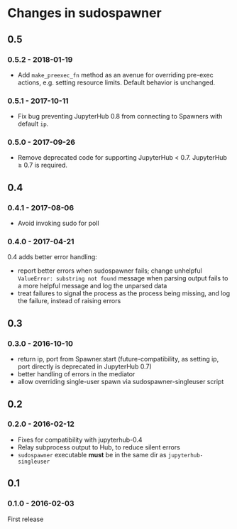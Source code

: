 # Changes in sudospawner

## 0.5

### 0.5.2 - 2018-01-19

- Add `make_preexec_fn` method as an avenue for overriding pre-exec actions,
  e.g. setting resource limits. Default behavior is unchanged.

### 0.5.1 - 2017-10-11

- Fix bug preventing JupyterHub 0.8 from connecting to Spawners with default `ip`.

### 0.5.0 - 2017-09-26

- Remove deprecated code for supporting JupyterHub < 0.7.
  JupyterHub ≥ 0.7 is required.

## 0.4

### 0.4.1 - 2017-08-06

- Avoid invoking sudo for poll

### 0.4.0 - 2017-04-21

0.4 adds better error handling:

- report better errors when sudospawner fails; change unhelpful `ValueError: substring not found`
  message when parsing output fails to a more helpful message and log the unparsed data
- treat failures to signal the process as the process being missing, and log the failure, instead of raising errors

## 0.3

### 0.3.0 - 2016-10-10

- return ip, port from Spawner.start (future-compatibility, as setting ip, port directly is deprecated in JupyterHub 0.7)
- better handling of errors in the mediator
- allow overriding single-user spawn via sudospawner-singleuser script

## 0.2

### 0.2.0 - 2016-02-12

- Fixes for compatibility with jupyterhub-0.4
- Relay subprocess output to Hub, to reduce silent errors
- `sudospawner` executable **must** be in the same dir as `jupyterhub-singleuser`

## 0.1

### 0.1.0 - 2016-02-03

First release
